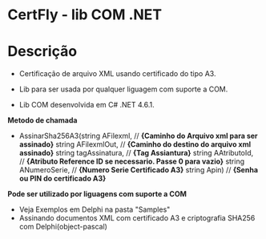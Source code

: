 # CertFly - lib COM .NET #

# Descrição

- Certificação de arquivo XML usando certificado do tipo A3.

- Lib para ser usada por qualquer liguagem com suporte a COM.

- Lib COM desenvolvida em C# .NET 4.6.1.

**Metodo de chamada**
  
 - AssinarSha256A3(string AFilexml,    //  **{Caminho do Arquivo xml para ser assinado}**
                string AFilexmlOut,    //  **{Caminho do destino do arquivo xml assinado}**
		string tagAssinatura,  //  **{Tag Assiantura}**
		string AAtributoId,    //  **{Atributo Reference ID se necessario. Passe 0 para vazio}**
		string ANumeroSerie,   //  **{Numero Serie Certificado A3}**
		string Apin)           //  **{Senha ou PIN do certificado A3}**

**Pode ser utilizado por liguagens com suporte a COM**

- Veja Exemplos em Delphi na pasta "Samples"
- Assinando documentos XML com certificado A3 e criptografia SHA256 com Delphi(object-pascal)

